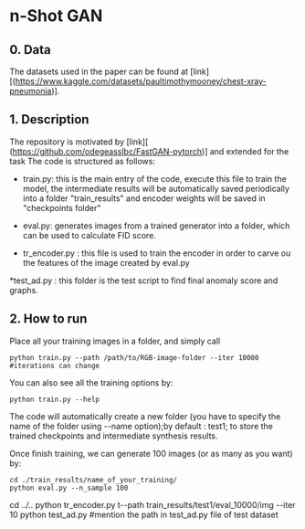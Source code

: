 # n-Shot GAN

## 0. Data
The datasets used in the paper can be found at [link][(https://www.kaggle.com/datasets/paultimothymooney/chest-xray-pneumonia)]. 
 

## 1. Description
The repository is motivated by [link][ (https://github.com/odegeasslbc/FastGAN-pytorch)] and extended for the task 
The code is structured as follows:

* train.py: this is the main entry of the code, execute this file to train the model, the intermediate results will be automatically saved periodically into a folder "train_results" and encoder weights will be saved in "checkpoints folder"

* eval.py: generates images from a trained generator into a folder, which can be used to calculate FID score.
* tr_encoder.py : this file is used to train the encoder in order to carve ou the features of the image created by eval.py

*test_ad.py : this folder is the test script to find final anomaly score and graphs.

## 2. How to run
Place all your training images in a folder, and simply call
```
python train.py --path /path/to/RGB-image-folder --iter 10000  #iterations can change
```
You can also see all the training options by:
```
python train.py --help
```
The code will automatically create a new folder (you have to specify the name of the folder using --name option);by default : test1; to store the trained checkpoints and intermediate synthesis results.

Once finish training, we can generate 100 images (or as many as you want) by:
```
cd ./train_results/name_of_your_training/
python eval.py --n_sample 100 
```

cd ../..
python tr_encoder.py t--path train_results/test1/eval_10000/img --iter 10
python test_ad.py  #mention the path in test_ad.py file of test dataset



